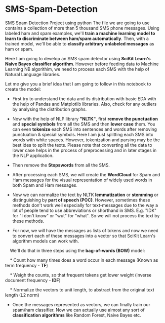 # SMS-Spam-Detection
SMS Spam Detection Project using python
The file we are going to use contains a collection of more than 5 thousand SMS phone messages. Using labeled ham and spam examples, we'll **train a machine learning model to learn to discriminate between ham/spam automatically**. Then, with a trained model, we'll be able to **classify arbitrary unlabeled messages** as ham or spam.

Here I  am going to develop an SMS spam detector using **SciKit Learn's Naive Bayes classifier algorithm**. However before feeding data to Machine Learning NB algorithim, we need to process each SMS with the help of Natural Language libraries.

Let me give you a brief idea that I am going to follow in this notebook to create the model:


* First try to understand the data and its distribution with basic EDA with the help of Pandas and Matplotlib libraries. Also, check for any outliers by analysing the distribution graphs. 

* Now with the help of NLP library **"NLTK"**, first **remove the punctuation** and **special symbols** from all the SMS and then **lower case** them. You can even **tokenize** each SMS into sentences and words after removing punctuation & special symbols. Here I am just splitting each SMS into words with white spaces. However, tokenization and parsing may be the best idea to split the texts. Please note that converting all the data to lower case helps in the process of preprocessing and in later stages in the NLP application.

* Then remove the **Stopswords** from all the SMS.

* After processing each SMS, we will create the **WordCloud** for Spam and Ham messages for the visual representation of widely used words in both Spam and Ham messages.

* Now we can normalize the text by NLTK **lemmatization** or **stemming** or distinguishing by **part of speech (POC)**. However, sometimes these methods don't work well especially for text-messages due to the way a lot of people tend to use abbreviations or shorthand in SMS. E.g. "IDK" for "I don't know" or "wut" for "what". So we will not process the text by these methods.

* For now, we will have the messages as lists of tokens and now we need to convert each of these messages into a vector so that SciKit Learn's algorithm models can work with.

    We'll do that in three steps using the **bag-of-words (BOW)** model:
    

    * Count how many times does a word occur in each message (Known as term frequency - **TF**)
    
    * Weigh the counts, so that frequent tokens get lower weight (inverse document frequency - **IDF**)
    
    * Normalize the vectors to unit length, to abstract from the original text length (L2 norm)
    


* Once the messages represented as vectors, we can finally train our spam/ham classifier. Now we can actually use almost any sort of **classification algorithms** like Random Forest, Naive Bayes etc.
